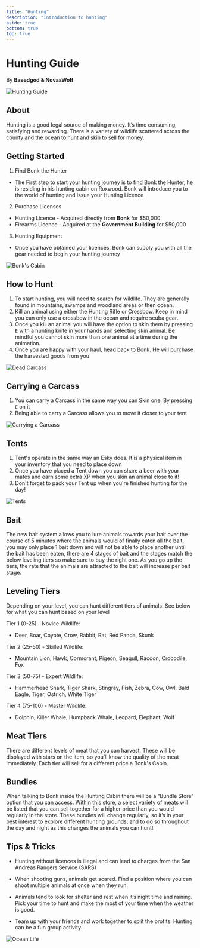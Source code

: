 ```yaml
---
title: "Hunting"
description: "Introduction to hunting"
aside: true
bottom: true
toc: true
---
```


# Hunting Guide

By **Basedgod & NovaaWolf**

![Hunting Guide](https://i.imgur.com/Pbmws0j.png)


## About
Hunting is a good legal source of making money. It’s time consuming, satisfying and rewarding. There is a variety of wildlife scattered across the county and the ocean to hunt and skin to sell for money.


## Getting Started

1. Find Bonk the Hunter
- The First step to start your hunting journey is to find Bonk the Hunter, he is residing in his hunting cabin on Roxwood. Bonk will introduce you to the world of hunting and issue your Hunting Licence
2. Purchase Licenses 
- Hunting Licence - Acquired directly from **Bonk** for $50,000
- Firearms Licence - Acquired at the **Government Building** for $50,000
3. Hunting Equipment
  - Once you have obtained your licences, Bonk can supply you with all the gear needed to begin your hunting journey 

![Bonk's Cabin](https://imgur.com/66MSPnb.png)


## How to Hunt

1. To start hunting, you will need to search for wildlife. They are generally found in mountains, swamps and woodland areas or then ocean.
2. Kill an animal using either the Hunting Rifle or Crossbow. Keep in mind you can only use a crossbow in the ocean and require scuba gear.
3. Once you kill an animal you will have the option to skin them by pressing ```E``` with a hunting knife in your hands and selecting skin animal. Be mindful you cannot skin more than one animal at a time during the animation.
4. Once you are happy with your haul, head back to Bonk. He will purchase the harvested goods from you

![Dead Carcass](https://imgur.com/IWD9fvx.png)


## Carrying a Carcass

1. You can carry a Carcass in the same way you can Skin one. By pressing ```E``` on it
2. Being able to carry a Carcass allows you to move it closer to your tent

![Carrying a Carcass](https://imgur.com/paqd9ZR.png)


## Tents

1. Tent's operate in the same way an Esky does. It is a physical item in your inventory that you need to place down 
2. Once you have placed a Tent down you can share a beer with your mates and earn some extra XP when you skin an animal close to it!
3. Don't forget to pack your Tent up when you're finished hunting for the day! 

![Tents](https://imgur.com/ZowAIsv.png)


## Bait

The new bait system allows you to lure animals towards your bait over the course of 5 minutes where the animals would of finally eaten all the bait, you may only place 1 bait down and will not be able to place another until the bait has been eaten, there are 4 stages of bait and the stages match the below leveling tiers so make sure to buy the right one. As you go up the tiers, the rate that the animals are attracted to the bait will increase per bait stage.


## Leveling Tiers
Depending on your level, you can hunt different tiers of animals. See below for what you can hunt based on your level

Tier 1 (0-25) - Novice Wildlife:
 - Deer, Boar, Coyote, Crow, Rabbit, Rat, Red Panda, Skunk

Tier 2 (25-50) - Skilled Wildlife:
 - Mountain Lion, Hawk, Cormorant, Pigeon, Seagull, Racoon, Crocodile, Fox

Tier 3 (50-75) - Expert Wildlife:
 - Hammerhead Shark, Tiger Shark, Stingray, Fish, Zebra, Cow, Owl, Bald Eagle, Tiger, Ostrich, White Tiger

Tier 4 (75-100) - Master Wildlife: 
 - Dolphin, Killer Whale, Humpback Whale, Leopard, Elephant, Wolf


## Meat Tiers

There are different levels of meat that you can harvest. These will be displayed with stars on the item, so you’ll know the quality of the meat immediately. Each tier will sell for a different price a Bonk's Cabin.


## Bundles
When talking to Bonk inside the Hunting Cabin there will be a “Bundle Store” option that you can access. Within this store, a select variety of meats will be listed that you can sell together for a higher price than you would regularly in the store. These bundles will change regularly, so it’s in your best interest to explore different hunting grounds, and to do so throughout the day and night as this changes the animals you can hunt! 


## Tips & Tricks

- Hunting without licences is illegal and can lead to charges from the San Andreas Rangers Service (SARS)

- When shooting guns, animals get scared. Find a position where you can shoot multiple animals at once when they run.

- Animals tend to look for shelter and rest when it’s night time and raining. Pick your time to hunt and make the most of your time when the weather is good. 

- Team up with your friends and work together to split the profits. Hunting can be a fun group activity.

![Ocean Life](https://i.imgur.com/ciePpUw.png)
